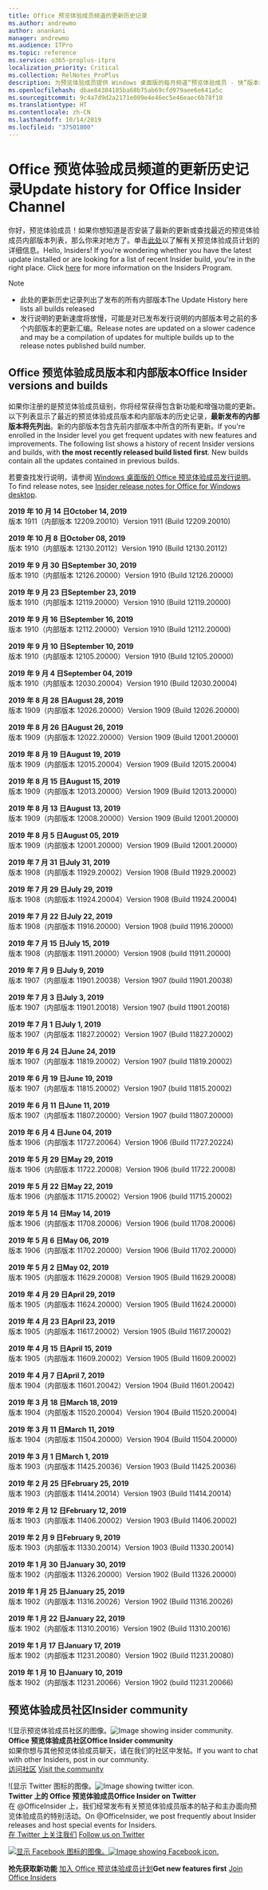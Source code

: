 ```yaml
---
title: Office 预览体验成员频道的更新历史记录
ms.author: andrewmo
author: anankani
manager: andrewmo
ms.audience: ITPro
ms.topic: reference
ms.service: o365-proplus-itpro
localization_priority: Critical
ms.collection: RelNotes_ProPlus
description: 为预览体验成员提供 Windows 桌面版的每月频道“预览体验成员 - 快”版本的更新历史记录
ms.openlocfilehash: dbae84384185ba68b75ab69cfd979aee6e641a5c
ms.sourcegitcommit: 9c4a7d9d2a2171e009e4e46ec5e46eaec6b78f10
ms.translationtype: HT
ms.contentlocale: zh-CN
ms.lasthandoff: 10/14/2019
ms.locfileid: "37501800"
---
```

# <a name="update-history-for-office-insider-channel"></a><span data-ttu-id="2e385-103">Office 预览体验成员频道的更新历史记录</span><span class="sxs-lookup"><span data-stu-id="2e385-103">Update history for Office Insider Channel</span></span>

<span data-ttu-id="2e385-p101">你好，预览体验成员！如果你想知道是否安装了最新的更新或查找最近的预览体验成员内部版本列表，那么你来对地方了。单击[此处](https://insider.office.com/)以了解有关预览体验成员计划的详细信息。</span><span class="sxs-lookup"><span data-stu-id="2e385-p101">Hello, Insiders! If you're wondering whether you have the latest update installed or are looking for a list of recent Insider build, you're in the right place. Click [here](https://insider.office.com/) for more information on the Insiders Program.</span></span>

> [!NOTE]
> - <span data-ttu-id="2e385-107">此处的更新历史记录列出了发布的所有内部版本</span><span class="sxs-lookup"><span data-stu-id="2e385-107">The Update History here lists all builds released</span></span>
> - <span data-ttu-id="2e385-108">发行说明的更新速度将放慢，可能是对已发布发行说明的内部版本号之前的多个内部版本的更新汇编。</span><span class="sxs-lookup"><span data-stu-id="2e385-108">Release notes are updated on a slower cadence and may be a compilation of updates for multiple builds up to the release notes published build number.</span></span>

## <a name="office-insider-versions-and-builds"></a><span data-ttu-id="2e385-109">Office 预览体验成员版本和内部版本</span><span class="sxs-lookup"><span data-stu-id="2e385-109">Office Insider versions and builds</span></span>

<span data-ttu-id="2e385-p102">如果你注册的是预览体验成员级别，你将经常获得包含新功能和增强功能的更新。以下列表显示了最近的预览体验成员版本和内部版本的历史记录，**最新发布的内部版本将先列出**。新的内部版本包含先前内部版本中所含的所有更新。</span><span class="sxs-lookup"><span data-stu-id="2e385-p102">If you're enrolled in the Insider level you get frequent updates with new features and improvements. The following list shows a history of recent Insider versions and builds, with **the most recently released build listed first**. New builds contain all the updates contained in previous builds.</span></span>

<span data-ttu-id="2e385-113">若要查找发行说明，请参阅 [Windows 桌面版的 Office 预览体验成员发行说明](https://docs.microsoft.com/zh-CN/OfficeUpdates/release-notes-office-insider)。</span><span class="sxs-lookup"><span data-stu-id="2e385-113">To find release notes, see [Insider release notes for Office for Windows desktop](https://docs.microsoft.com/zh-CN/OfficeUpdates/release-notes-office-insider).</span></span>

[//]: # (请勿移除)

<span data-ttu-id="2e385-115">**2019 年 10 月 14 日**</span><span class="sxs-lookup"><span data-stu-id="2e385-115">**October 14, 2019**</span></span><br/>
<span data-ttu-id="2e385-116">版本 1911（内部版本 12209.20010）</span><span class="sxs-lookup"><span data-stu-id="2e385-116">Version 1911 (Build 12209.20010)</span></span><br/>

<span data-ttu-id="2e385-117">**2019 年 10 月 8 日**</span><span class="sxs-lookup"><span data-stu-id="2e385-117">**October 08, 2019**</span></span><br/>
<span data-ttu-id="2e385-118">版本 1910（内部版本 12130.20112）</span><span class="sxs-lookup"><span data-stu-id="2e385-118">Version 1910 (Build 12130.20112)</span></span><br/>

<span data-ttu-id="2e385-119">**2019 年 9 月 30 日**</span><span class="sxs-lookup"><span data-stu-id="2e385-119">**September 30, 2019**</span></span><br/>
<span data-ttu-id="2e385-120">版本 1910（内部版本 12126.20000）</span><span class="sxs-lookup"><span data-stu-id="2e385-120">Version 1910 (Build 12126.20000)</span></span><br/>

<span data-ttu-id="2e385-121">**2019 年 9 月 23 日**</span><span class="sxs-lookup"><span data-stu-id="2e385-121">**September 23, 2019**</span></span><br/>
<span data-ttu-id="2e385-122">版本 1910（内部版本 12119.20000）</span><span class="sxs-lookup"><span data-stu-id="2e385-122">Version 1910 (Build 12119.20000)</span></span><br/>

<span data-ttu-id="2e385-123">**2019 年 9 月 16 日**</span><span class="sxs-lookup"><span data-stu-id="2e385-123">**September 16, 2019**</span></span><br/>
<span data-ttu-id="2e385-124">版本 1910（内部版本 12112.20000）</span><span class="sxs-lookup"><span data-stu-id="2e385-124">Version 1910 (Build 12112.20000)</span></span><br/>

<span data-ttu-id="2e385-125">**2019 年 9 月 10 日**</span><span class="sxs-lookup"><span data-stu-id="2e385-125">**September 10, 2019**</span></span><br/>
<span data-ttu-id="2e385-126">版本 1910（内部版本 12105.20000）</span><span class="sxs-lookup"><span data-stu-id="2e385-126">Version 1910 (Build 12105.20000)</span></span><br/>

<span data-ttu-id="2e385-127">**2019 年 9 月 4 日**</span><span class="sxs-lookup"><span data-stu-id="2e385-127">**September 04, 2019**</span></span><br/>
<span data-ttu-id="2e385-128">版本 1910（内部版本 12030.20004）</span><span class="sxs-lookup"><span data-stu-id="2e385-128">Version 1910 (Build 12030.20004)</span></span><br/>

<span data-ttu-id="2e385-129">**2019 年 8 月 28 日**</span><span class="sxs-lookup"><span data-stu-id="2e385-129">**August 28, 2019**</span></span><br/>
<span data-ttu-id="2e385-130">版本 1909（内部版本 12026.20000）</span><span class="sxs-lookup"><span data-stu-id="2e385-130">Version 1909 (Build 12026.20000)</span></span><br/>

<span data-ttu-id="2e385-131">**2019 年 8 月 26 日**</span><span class="sxs-lookup"><span data-stu-id="2e385-131">**August 26, 2019**</span></span><br/>
<span data-ttu-id="2e385-132">版本 1909（内部版本 12022.20000）</span><span class="sxs-lookup"><span data-stu-id="2e385-132">Version 1909 (Build 12001.20000)</span></span><br/>

<span data-ttu-id="2e385-133">**2019 年 8 月 19 日**</span><span class="sxs-lookup"><span data-stu-id="2e385-133">**August 19, 2019**</span></span><br/>
<span data-ttu-id="2e385-134">版本 1909（内部版本 12015.20004）</span><span class="sxs-lookup"><span data-stu-id="2e385-134">Version 1909 (Build 12015.20004)</span></span><br/>

<span data-ttu-id="2e385-135">**2019 年 8 月 15 日**</span><span class="sxs-lookup"><span data-stu-id="2e385-135">**August 15, 2019**</span></span><br/>
<span data-ttu-id="2e385-136">版本 1909（内部版本 12013.20000）</span><span class="sxs-lookup"><span data-stu-id="2e385-136">Version 1909 (Build 12013.20000)</span></span><br/>

<span data-ttu-id="2e385-137">**2019 年 8 月 13 日**</span><span class="sxs-lookup"><span data-stu-id="2e385-137">**August 13, 2019**</span></span><br/>
<span data-ttu-id="2e385-138">版本 1909（内部版本 12008.20000）</span><span class="sxs-lookup"><span data-stu-id="2e385-138">Version 1909 (Build 12001.20000)</span></span><br/>

<span data-ttu-id="2e385-139">**2019 年 8 月 5 日**</span><span class="sxs-lookup"><span data-stu-id="2e385-139">**August 05, 2019**</span></span><br/>
<span data-ttu-id="2e385-140">版本 1909（内部版本 12001.20000）</span><span class="sxs-lookup"><span data-stu-id="2e385-140">Version 1909 (Build 12001.20000)</span></span><br/>

<span data-ttu-id="2e385-141">**2019 年 7 月 31 日**</span><span class="sxs-lookup"><span data-stu-id="2e385-141">**July 31, 2019**</span></span><br/>
<span data-ttu-id="2e385-142">版本 1908（内部版本 11929.20002）</span><span class="sxs-lookup"><span data-stu-id="2e385-142">Version 1908 (Build 11929.20002)</span></span><br/>

<span data-ttu-id="2e385-143">**2019 年 7 月 29 日**</span><span class="sxs-lookup"><span data-stu-id="2e385-143">**July 29, 2019**</span></span><br/>
<span data-ttu-id="2e385-144">版本 1908（内部版本 11924.20004）</span><span class="sxs-lookup"><span data-stu-id="2e385-144">Version 1908 (Build 11924.20004)</span></span><br/>

<span data-ttu-id="2e385-145">**2019 年 7 月 22 日**</span><span class="sxs-lookup"><span data-stu-id="2e385-145">**July 22, 2019**</span></span><br/>
<span data-ttu-id="2e385-146">版本 1908（内部版本 11916.20000）</span><span class="sxs-lookup"><span data-stu-id="2e385-146">Version 1908 (build 11916.20000)</span></span><br/>

<span data-ttu-id="2e385-147">**2019 年 7 月 15 日**</span><span class="sxs-lookup"><span data-stu-id="2e385-147">**July 15, 2019**</span></span><br/>
<span data-ttu-id="2e385-148">版本 1908（内部版本 11911.20000）</span><span class="sxs-lookup"><span data-stu-id="2e385-148">Version 1908 (build 11911.20000)</span></span><br/>

<span data-ttu-id="2e385-149">**2019 年 7 月 9 日**</span><span class="sxs-lookup"><span data-stu-id="2e385-149">**July 9, 2019**</span></span><br/>
<span data-ttu-id="2e385-150">版本 1907（内部版本 11901.20038）</span><span class="sxs-lookup"><span data-stu-id="2e385-150">Version 1907 (build 11901.20038)</span></span><br/>

<span data-ttu-id="2e385-151">**2019 年 7 月 3 日**</span><span class="sxs-lookup"><span data-stu-id="2e385-151">**July 3, 2019**</span></span><br/>
<span data-ttu-id="2e385-152">版本 1907（内部版本 11901.20018）</span><span class="sxs-lookup"><span data-stu-id="2e385-152">Version 1907 (build 11901.20018)</span></span><br/>

<span data-ttu-id="2e385-153">**2019 年 7 月 1 日**</span><span class="sxs-lookup"><span data-stu-id="2e385-153">**July 1, 2019**</span></span><br/>
<span data-ttu-id="2e385-154">版本 1907（内部版本 11827.20002）</span><span class="sxs-lookup"><span data-stu-id="2e385-154">Version 1907 (Build 11827.20002)</span></span><br/>

<span data-ttu-id="2e385-155">**2019 年 6 月 24 日**</span><span class="sxs-lookup"><span data-stu-id="2e385-155">**June 24, 2019**</span></span><br/>
<span data-ttu-id="2e385-156">版本 1907（内部版本 11819.20002）</span><span class="sxs-lookup"><span data-stu-id="2e385-156">Version 1907 (build 11819.20002)</span></span><br/>

<span data-ttu-id="2e385-157">**2019 年 6 月 19 日**</span><span class="sxs-lookup"><span data-stu-id="2e385-157">**June 19, 2019**</span></span><br/>
<span data-ttu-id="2e385-158">版本 1907（内部版本 11815.20002）</span><span class="sxs-lookup"><span data-stu-id="2e385-158">Version 1907 (build 11815.20002)</span></span><br/>

<span data-ttu-id="2e385-159">**2019 年 6 月 11 日**</span><span class="sxs-lookup"><span data-stu-id="2e385-159">**June 11, 2019**</span></span><br/>
<span data-ttu-id="2e385-160">版本 1907（内部版本 11807.20000）</span><span class="sxs-lookup"><span data-stu-id="2e385-160">Version 1907 (build 11807.20000)</span></span><br/>

<span data-ttu-id="2e385-161">**2019 年 6 月 4 日**</span><span class="sxs-lookup"><span data-stu-id="2e385-161">**June 04, 2019**</span></span><br/>
<span data-ttu-id="2e385-162">版本 1906（内部版本 11727.20064）</span><span class="sxs-lookup"><span data-stu-id="2e385-162">Version 1906 (Build 11727.20224)</span></span><br/>


<span data-ttu-id="2e385-163">**2019 年 5 月 29 日**</span><span class="sxs-lookup"><span data-stu-id="2e385-163">**May 29, 2019**</span></span><br/>
<span data-ttu-id="2e385-164">版本 1906（内部版本 11722.20008）</span><span class="sxs-lookup"><span data-stu-id="2e385-164">Version 1906 (build 11722.20008)</span></span><br/>

<span data-ttu-id="2e385-165">**2019 年 5 月 22 日**</span><span class="sxs-lookup"><span data-stu-id="2e385-165">**May 22, 2019**</span></span><br/> <span data-ttu-id="2e385-166">版本 1906（内部版本 11715.20002）</span><span class="sxs-lookup"><span data-stu-id="2e385-166">Version 1906 (build 11715.20002)</span></span><br/> 

<span data-ttu-id="2e385-167">**2019 年 5 月 14 日**</span><span class="sxs-lookup"><span data-stu-id="2e385-167">**May 14, 2019**</span></span><br/> <span data-ttu-id="2e385-168">版本 1906（内部版本 11708.20006）</span><span class="sxs-lookup"><span data-stu-id="2e385-168">Version 1906 (build 11708.20006)</span></span><br/>

<span data-ttu-id="2e385-169">**2019 年 5 月 6 日**</span><span class="sxs-lookup"><span data-stu-id="2e385-169">**May 06, 2019**</span></span><br/>
<span data-ttu-id="2e385-170">版本 1906（内部版本 11702.20000）</span><span class="sxs-lookup"><span data-stu-id="2e385-170">Version 1906 (Build 11702.20000)</span></span><br/>

<span data-ttu-id="2e385-171">**2019 年 5 月 2 日**</span><span class="sxs-lookup"><span data-stu-id="2e385-171">**May 02, 2019**</span></span><br/>
<span data-ttu-id="2e385-172">版本 1905（内部版本 11629.20008）</span><span class="sxs-lookup"><span data-stu-id="2e385-172">Version 1905 (Build 11629.20008)</span></span><br/>

<span data-ttu-id="2e385-173">**2019 年 4 月 29 日**</span><span class="sxs-lookup"><span data-stu-id="2e385-173">**April 29, 2019**</span></span><br/>
<span data-ttu-id="2e385-174">版本 1905（内部版本 11624.20000）</span><span class="sxs-lookup"><span data-stu-id="2e385-174">Version 1905 (Build 11624.20000)</span></span><br/>

<span data-ttu-id="2e385-175">**2019 年 4 月 23 日**</span><span class="sxs-lookup"><span data-stu-id="2e385-175">**April 23, 2019**</span></span><br/> <span data-ttu-id="2e385-176">版本 1905（内部版本 11617.20002）</span><span class="sxs-lookup"><span data-stu-id="2e385-176">Version 1905 (Build 11617.20002)</span></span><br/>

<span data-ttu-id="2e385-177">**2019 年 4 月 15 日**</span><span class="sxs-lookup"><span data-stu-id="2e385-177">**April 15, 2019**</span></span><br/> <span data-ttu-id="2e385-178">版本 1905（内部版本 11609.20002）</span><span class="sxs-lookup"><span data-stu-id="2e385-178">Version 1905 (Build 11609.20002)</span></span><br/>

<span data-ttu-id="2e385-179">**2019 年 4 月 7 日**</span><span class="sxs-lookup"><span data-stu-id="2e385-179">**April 7, 2019**</span></span><br/> <span data-ttu-id="2e385-180">版本 1904（内部版本 11601.20042）</span><span class="sxs-lookup"><span data-stu-id="2e385-180">Version 1904 (Build 11601.20042)</span></span><br/>

<span data-ttu-id="2e385-181">**2019 年 3 月 18 日**</span><span class="sxs-lookup"><span data-stu-id="2e385-181">**March 18, 2019**</span></span><br/> <span data-ttu-id="2e385-182">版本 1904（内部版本 11520.20004）</span><span class="sxs-lookup"><span data-stu-id="2e385-182">Version 1904 (Build 11520.20004)</span></span><br/>

<span data-ttu-id="2e385-183">**2019 年 3 月 11 日**</span><span class="sxs-lookup"><span data-stu-id="2e385-183">**March 11, 2019**</span></span><br/> <span data-ttu-id="2e385-184">版本 1904（内部版本 11504.20000）</span><span class="sxs-lookup"><span data-stu-id="2e385-184">Version 1904 (Build 11504.20000)</span></span><br/>

<span data-ttu-id="2e385-185">**2019 年 3 月 1 日**</span><span class="sxs-lookup"><span data-stu-id="2e385-185">**March 1, 2019**</span></span><br/> <span data-ttu-id="2e385-186">版本 1903（内部版本 11425.20036）</span><span class="sxs-lookup"><span data-stu-id="2e385-186">Version 1903 (Build 11425.20036)</span></span><br/> 

<span data-ttu-id="2e385-187">**2019 年 2 月 25 日**</span><span class="sxs-lookup"><span data-stu-id="2e385-187">**February 25, 2019**</span></span><br/> <span data-ttu-id="2e385-188">版本 1903（内部版本 11414.20014）</span><span class="sxs-lookup"><span data-stu-id="2e385-188">Version 1903 (Build 11414.20014)</span></span><br/> 

<span data-ttu-id="2e385-189">**2019 年 2 月 12 日**</span><span class="sxs-lookup"><span data-stu-id="2e385-189">**February 12, 2019**</span></span><br/> <span data-ttu-id="2e385-190">版本 1903（内部版本 11406.20002）</span><span class="sxs-lookup"><span data-stu-id="2e385-190">Version 1903 (Build 11406.20002)</span></span><br/> 

<span data-ttu-id="2e385-191">**2019 年 2 月 9 日**</span><span class="sxs-lookup"><span data-stu-id="2e385-191">**February 9, 2019**</span></span><br/> <span data-ttu-id="2e385-192">版本 1903（内部版本 11330.20014）</span><span class="sxs-lookup"><span data-stu-id="2e385-192">Version 1903 (Build 11330.20014)</span></span><br/> 

<span data-ttu-id="2e385-193">**2019 年 1 月 30 日**</span><span class="sxs-lookup"><span data-stu-id="2e385-193">**January 30, 2019**</span></span><br/> <span data-ttu-id="2e385-194">版本 1902（内部版本 11326.20000）</span><span class="sxs-lookup"><span data-stu-id="2e385-194">Version 1902 (Build 11326.20000)</span></span><br/> 

<span data-ttu-id="2e385-195">**2019 年 1 月 25 日**</span><span class="sxs-lookup"><span data-stu-id="2e385-195">**January 25, 2019**</span></span><br/> <span data-ttu-id="2e385-196">版本 1902（内部版本 11316.20026）</span><span class="sxs-lookup"><span data-stu-id="2e385-196">Version 1902 (Build 11316.20026)</span></span><br/> 

<span data-ttu-id="2e385-197">**2019 年 1 月 22 日**</span><span class="sxs-lookup"><span data-stu-id="2e385-197">**January 22, 2019**</span></span><br/> <span data-ttu-id="2e385-198">版本 1902（内部版本 11310.20016）</span><span class="sxs-lookup"><span data-stu-id="2e385-198">Version 1902 (Build 11310.20016)</span></span><br/> 

<span data-ttu-id="2e385-199">**2019 年 1 月 17 日**</span><span class="sxs-lookup"><span data-stu-id="2e385-199">**January 17, 2019**</span></span><br/> <span data-ttu-id="2e385-200">版本 1902（内部版本 11231.20080）</span><span class="sxs-lookup"><span data-stu-id="2e385-200">Version 1902 (Build 11231.20080)</span></span><br/>

<span data-ttu-id="2e385-201">**2019 年 1 月 10 日**</span><span class="sxs-lookup"><span data-stu-id="2e385-201">**January 10, 2019**</span></span><br/> <span data-ttu-id="2e385-202">版本 1902（内部版本 11231.20066）</span><span class="sxs-lookup"><span data-stu-id="2e385-202">Version 1902 (build 11231.20066)</span></span><br/> 

## <a name="insider-community"></a><span data-ttu-id="2e385-203">预览体验成员社区</span><span class="sxs-lookup"><span data-stu-id="2e385-203">Insider community</span></span>

<span data-ttu-id="2e385-204">![显示预览体验成员社区的图像。</span><span class="sxs-lookup"><span data-stu-id="2e385-204">![Image showing insider community.</span></span> ](images/insidercommunity.png) <br/>
<span data-ttu-id="2e385-205">**Office 预览体验成员社区**</span><span class="sxs-lookup"><span data-stu-id="2e385-205">**Office Insider community**</span></span><br/> <span data-ttu-id="2e385-206">如果你想与其他预览体验成员聊天，请在我们的社区中发帖。</span><span class="sxs-lookup"><span data-stu-id="2e385-206">If you want to chat with other Insiders, post in our community.</span></span><br/><span data-ttu-id="2e385-207"> 
[访问社区](https://go.microsoft.com/fwlink/?linkid=843493)</span><span class="sxs-lookup"><span data-stu-id="2e385-207"> 
[Visit the community](https://go.microsoft.com/fwlink/?linkid=843493)</span></span><br/> 

<span data-ttu-id="2e385-208">![显示 Twitter 图标的图像。</span><span class="sxs-lookup"><span data-stu-id="2e385-208">![Image showing twitter icon.</span></span> ](images/twitter.png)<br/>
<span data-ttu-id="2e385-209">**Twitter 上的 Office 预览体验成员**</span><span class="sxs-lookup"><span data-stu-id="2e385-209">**Office Insider on Twitter**</span></span><br/> <span data-ttu-id="2e385-210">在 @OfficeInsider 上，我们经常发布有关预览体验成员版本的帖子和主办面向预览体验成员的特别活动。</span><span class="sxs-lookup"><span data-stu-id="2e385-210">On @OfficeInsider, we post frequently about Insider releases and host special events for Insiders.</span></span><br/><span data-ttu-id="2e385-211"> 
[在 Twitter 上关注我们](https://go.microsoft.com/fwlink/?linkid=717717)</span><span class="sxs-lookup"><span data-stu-id="2e385-211"> 
[Follow us on Twitter](https://go.microsoft.com/fwlink/?linkid=717717)</span></span><br/> 

<span data-ttu-id="2e385-212">[
  ![显示 Facebook 图标的图像。](images/facebook.png)](https://www.facebook.com/sharer.php?u=https://support.office.com/en-us/article/Update-history-for-Office-Insider-for-Windows-desktop-64bbb317-972a-4933-8b82-cc866f0b067c)</span><span class="sxs-lookup"><span data-stu-id="2e385-212">[![Image showing Facebook icon. ](images/facebook.png)](https://www.facebook.com/sharer.php?u=https://support.office.com/en-us/article/Update-history-for-Office-Insider-for-Windows-desktop-64bbb317-972a-4933-8b82-cc866f0b067c)</span></span>


<span data-ttu-id="2e385-213">**抢先获取新功能**
[加入 Office 预览体验成员计划](https://insider.office.com/)</span><span class="sxs-lookup"><span data-stu-id="2e385-213">**Get new features first**
[Join Office Insiders](https://insider.office.com/)</span></span>